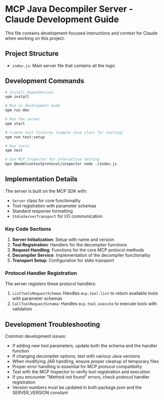 # MCP Java Decompiler Server - Claude Development Guide

This file contains development-focused instructions and context for Claude when working on this project.

## Project Structure

- `index.js`: Main server file that contains all the logic

## Development Commands

```bash
# Install dependencies
npm install

# Run in development mode
npm run dev

# Run the server
npm start

# Create test fixtures (sample Java class for testing)
npm run test:setup

# Run tests
npm test

# Use MCP Inspector for interactive testing
npx @modelcontextprotocol/inspector node ./index.js
```

## Implementation Details

The server is built on the MCP SDK with:

- `Server` class for core functionality
- Tool registration with parameter schemas
- Standard response formatting
- `StdioServerTransport` for I/O communication

### Key Code Sections

1. **Server Initialization**: Setup with name and version
2. **Tool Registration**: Handlers for the decompiler functions
3. **Request Handling**: Functions for the core MCP protocol methods
4. **Decompiler Service**: Implementation of the decompiler functionality
5. **Transport Setup**: Configuration for stdio transport

### Protocol Handler Registration

The server registers these protocol handlers:

1. `ListToolsRequestSchema`: Handles `mcp.tool.list` to return available tools with parameter schemas
2. `CallToolRequestSchema`: Handles `mcp.tool.execute` to execute tools with validation

## Development Troubleshooting

Common development issues:

- If adding new tool parameters, update both the schema and the handler function
- If changing decompiler options, test with various Java versions
- When modifying JAR handling, ensure proper cleanup of temporary files
- Proper error handling is essential for MCP protocol compatibility
- Test with the MCP Inspector to verify tool registration and execution
- If you encounter "Method not found" errors, check protocol handler registration
- Version numbers must be updated in both package.json and the SERVER_VERSION constant
